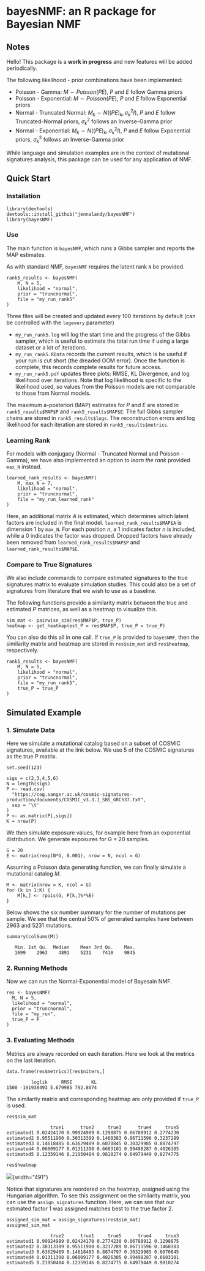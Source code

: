 # bayesNMF: an R package for Bayesian NMF

## Notes

Hello! This package is a **work in progress** and new features will be added periodically.

The following likelihood - prior combinations have been implemented:

- Poisson - Gamma: $M \sim Poisson(PE)$, $P$ and $E$ follow Gamma priors
- Poisson - Exponential: $M \sim Poisson(PE)$, $P$ and $E$ follow Exponential priors
- Normal - Truncated Normal: $M_k \sim N((PE)_k, \sigma^2_k I)$, $P$ and $E$ follow Truncated-Normal priors, $\sigma^2_k$ follows an Inverse-Gamma prior
- Normal - Exponential: $M_k \sim N((PE)_k, \sigma^2_k I)$, $P$ and $E$ follow Exponential priors, $\sigma^2_k$ follows an Inverse-Gamma prior 

While language and simulation examples are in the context of mutational signatures analysis, this package can be used for any application of NMF.

## Quick Start

### Installation

```{r}
library(devtools)
devtools::install_github("jennalandy/bayesNMF")
library(bayesNMF)
```

### Use

The main function is `bayesNMF`, which runs a Gibbs sampler and reports the MAP estimates.

As with standard NMF, `bayesNMF` requires the latent rank `N` be provided.

```{r}
rank5_results <- bayesNMF(
    M, N = 5, 
    likelihood = "normal", 
    prior = "truncnormal", 
    file = "my_run_rank5"
)
```

Three files will be created and updated every 100 iterations by default (can be controlled with the `logevery` parameter) 

- `my_run_rank5.log` will log the start time and the progress of the Gibbs sampler, which is useful to estimate the total run time if using a large dataset or a lot of iterations. 
- `my_run_rank5.RData` records the current results, which is be useful if your run is cut short (the dreaded OOM error). Once the function is complete, this records complete results for future access. 
- `my_run_rank5.pdf` updates three plots: RMSE, KL Divergence, and log likelihood over iterations. Note that log likelihood is specific to the likelihood used, so values from the Poisson models are not comparable to those from Normal models.

The maximum a-posteriori (MAP) estimates for $P$ and $E$ are stored in `rank5_results$MAP$P` and `rank5_results$MAP$E`. The full Gibbs sampler chains are stored in `rank5_results$logs`. The reconstruction errors and log likelihood for each iteration are stored in `rank5_results$metrics`.

### Learning Rank

For models with conjugacy (Normal - Truncated Normal and Poisson - Gamma), we have also implemented an option to *learn the rank* provided `max_N` instead.

```{r}
learned_rank_results <- bayesNMF(
    M, max_N = 7, 
    likelihood = "normal", 
    prior = "truncnormal", 
    file = "my_run_learned_rank"
)
```

Here, an additional matrix $A$ is estimated, which determines which latent factors are included in the final model. `learned_rank_results$MAP$A` is dimension 1 by `max_N`. For each position $n$, a 1 indicates factor $n$ is included, while a 0 indicates the factor was dropped. Dropped factors have already been removed from `learned_rank_results$MAP$P` and `learned_rank_results$MAP$E`.

### Compare to True Signatures

We also include commands to compare estimated signatures to the true signatures matrix to evaluate simulation studies. This could also be a set of signatures from literature that we wish to use as a baseline.

The following functions provide a similarity matrix between the true and estimated $P$ matrices, as well as a heatmap to visualize this.

```{r}
sim_mat <- pairwise_sim(res$MAP$P, true_P)
heatmap <- get_heatmap(est_P = res$MAP$P, true_P = true_P)
```

You can also do this all in one call. If `true_P` is provided to `bayesNMF`, then the similarity matrix and heatmap are stored in `res$sim_mat` and `res$heatmap`, respectively.

```{r}
rank5_results <- bayesNMF(
    M, N = 5, 
    likelihood = "normal", 
    prior = "truncnormal", 
    file = "my_run_rank5",
    true_P = true_P
)
```

## Simulated Example

### 1. Simulate Data

Here we simulate a mutational catalog based on a subset of COSMIC signatures, available at the link below. We use 5 of the COSMIC signatures as the true P matrix.

```{r}
set.seed(123)

sigs = c(2,3,4,5,6)
N = length(sigs)
P <- read.csv(
  "https://cog.sanger.ac.uk/cosmic-signatures-production/documents/COSMIC_v3.3.1_SBS_GRCh37.txt",
  sep = '\t'
)
P <- as.matrix(P[,sigs])
K = nrow(P)
```

We then simulate exposure values, for example here from an exponential distribution. We generate exposures for G = 20 samples.

```{r}
G = 20
E <- matrix(rexp(N*G, 0.001), nrow = N, ncol = G)
```

Assuming a Poisson data generating function, we can finally simulate a mutational catalog $M$.

```{r}
M <- matrix(nrow = K, ncol = G)
for (k in 1:K) {
    M[k,] <- rpois(G, P[k,]%*%E)
}
```

Below shows the six number summary for the number of mutations per sample. We see that the central 50% of generated samples have between 2963 and 5231 mutations.

```{r}
summary(colSums(M))
```

```
   Min. 1st Qu.  Median    Mean 3rd Qu.    Max. 
   1699    2963    4891    5231    7410    9845
```

### 2. Running Methods

Now we can run the Normal-Exponential model of Bayesain NMF.

```{r}
res <- bayesNMF(
  M, N = 5,
  likelihood = "normal",
  prior = "truncnormal",
  file = "my_run",
  true_P = P
)
```

### 3. Evaluating Methods

Metrics are always recorded on each iteration. Here we look at the metrics on the last iteration.

```{r}
data.frame(res$metrics)[res$niters,]
```

```        
         loglik     RMSE       KL
1500 -191938493 5.679985 792.8074
```

The similarity matrix and corresponding heatmap are only provided if
`true_P` is used.

```{r}
res$sim_mat
```

```         
                true1      true2     true3      true4     true5
estimated1 0.02424170 0.99924989 0.1298875 0.06788912 0.2774230
estimated2 0.95511900 0.30313309 0.1460383 0.06711596 0.3237289
estimated3 0.14618485 0.63629489 0.6070845 0.30329985 0.8874797
estimated4 0.06009177 0.01311398 0.6603101 0.99498287 0.4026305
estimated5 0.12359146 0.21950484 0.9810274 0.64979449 0.8274775
```

```{r}
res$heatmap
```

![](images/example_heatmap.png){width="491"}

Notice that signatures are reordered on the heatmap, assigned using the
Hungarian algorithm. To see this assignment on the similarity matrix,
you can use the `assign_signatures` function. Here, we can see that our estimated factor 1 was assigned matches best to the true factor 2.

```{r}
assigned_sim_mat = assign_signatures(res$sim_mat)
assigned_sim_mat
```

```
                true2      true1     true5      true4     true3
estimated1 0.99924989 0.02424170 0.2774230 0.06788912 0.1298875
estimated2 0.30313309 0.95511900 0.3237289 0.06711596 0.1460383
estimated3 0.63629489 0.14618485 0.8874797 0.30329985 0.6070845
estimated4 0.01311398 0.06009177 0.4026305 0.99498287 0.6603101
estimated5 0.21950484 0.12359146 0.8274775 0.64979449 0.9810274
```
